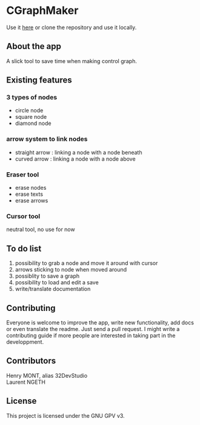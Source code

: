 # CGraphMaker

Use it <a href="https://32devstudio.github.io/subsite/CGraphMaker/index.html">here</a> or clone the repository and use it locally.

## About the app

A slick tool to save time when making control graph.  

## Existing features

### 3 types of nodes

* circle node
* square node
* diamond node

### arrow system to link nodes

* straight arrow : linking a node with a node beneath
* curved arrow : linking a node with a node above

### Eraser tool

* erase nodes
* erase texts
* erase arrows

### Cursor tool

neutral tool, no use for now

## To do list

1. possibility to grab a node and move it around with cursor
2. arrows sticking to node when moved around
3. possiblity to save a graph
4. possibility to load and edit a save
5. write/translate documentation

## Contributing 

Everyone is welcome to improve the app, write new functionality, add docs or even translate the readme. Just send a pull request.
I might write a contributing guide if more people are interested in taking part in the developpment.

## Contributors

Henry MONT, alias 32DevStudio    
Laurent NGETH

## License 

This project is licensed under the GNU GPV v3.
